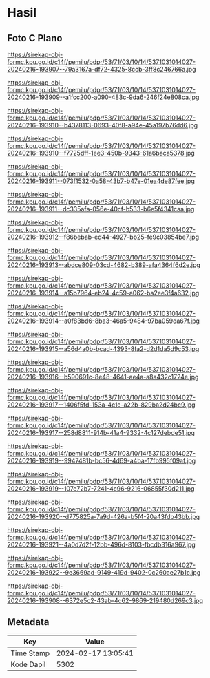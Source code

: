 # Hasil

## Foto C Plano

https://sirekap-obj-formc.kpu.go.id/c14f/pemilu/pdpr/53/71/03/10/14/5371031014027-20240216-193907--79a3167a-df72-4325-8ccb-3ff8c246766a.jpg

https://sirekap-obj-formc.kpu.go.id/c14f/pemilu/pdpr/53/71/03/10/14/5371031014027-20240216-193909--a1fcc200-a090-483c-9da6-246f24e808ca.jpg

https://sirekap-obj-formc.kpu.go.id/c14f/pemilu/pdpr/53/71/03/10/14/5371031014027-20240216-193910--b4378113-0693-40f8-a94e-45a197b76dd6.jpg

https://sirekap-obj-formc.kpu.go.id/c14f/pemilu/pdpr/53/71/03/10/14/5371031014027-20240216-193910--f7725dff-1ee3-450b-9343-61a6baca5378.jpg

https://sirekap-obj-formc.kpu.go.id/c14f/pemilu/pdpr/53/71/03/10/14/5371031014027-20240216-193911--073f1532-0a58-43b7-b47e-01ea4de87fee.jpg

https://sirekap-obj-formc.kpu.go.id/c14f/pemilu/pdpr/53/71/03/10/14/5371031014027-20240216-193911--dc335afa-056e-40cf-b533-b6e5f4341caa.jpg

https://sirekap-obj-formc.kpu.go.id/c14f/pemilu/pdpr/53/71/03/10/14/5371031014027-20240216-193912--f86bebab-ed44-4927-bb25-fe9c03854be7.jpg

https://sirekap-obj-formc.kpu.go.id/c14f/pemilu/pdpr/53/71/03/10/14/5371031014027-20240216-193913--abdce809-03cd-4682-b389-afa4364f6d2e.jpg

https://sirekap-obj-formc.kpu.go.id/c14f/pemilu/pdpr/53/71/03/10/14/5371031014027-20240216-193914--a15b7964-eb24-4c59-a062-ba2ee3f4a632.jpg

https://sirekap-obj-formc.kpu.go.id/c14f/pemilu/pdpr/53/71/03/10/14/5371031014027-20240216-193914--a0f83bd6-8ba3-46a5-9484-97ba059da67f.jpg

https://sirekap-obj-formc.kpu.go.id/c14f/pemilu/pdpr/53/71/03/10/14/5371031014027-20240216-193915--a56d4a0b-bcad-4393-8fa2-d2d1da5d9c53.jpg

https://sirekap-obj-formc.kpu.go.id/c14f/pemilu/pdpr/53/71/03/10/14/5371031014027-20240216-193916--b590691c-8e48-4641-ae4a-a8a432c1724e.jpg

https://sirekap-obj-formc.kpu.go.id/c14f/pemilu/pdpr/53/71/03/10/14/5371031014027-20240216-193917--1406f5fd-153a-4c1e-a22b-829ba2d24bc9.jpg

https://sirekap-obj-formc.kpu.go.id/c14f/pemilu/pdpr/53/71/03/10/14/5371031014027-20240216-193917--258d8811-914b-41a4-9332-4c127debde51.jpg

https://sirekap-obj-formc.kpu.go.id/c14f/pemilu/pdpr/53/71/03/10/14/5371031014027-20240216-193919--9947481b-bc56-4d69-a4ba-17fb995f09af.jpg

https://sirekap-obj-formc.kpu.go.id/c14f/pemilu/pdpr/53/71/03/10/14/5371031014027-20240216-193919--107e72b7-7241-4c96-9216-06855f30d211.jpg

https://sirekap-obj-formc.kpu.go.id/c14f/pemilu/pdpr/53/71/03/10/14/5371031014027-20240216-193920--d775825a-7a9d-426a-b5f4-20a43fdb43bb.jpg

https://sirekap-obj-formc.kpu.go.id/c14f/pemilu/pdpr/53/71/03/10/14/5371031014027-20240216-193921--4a0d7d2f-12bb-496d-8103-fbcdb316a967.jpg

https://sirekap-obj-formc.kpu.go.id/c14f/pemilu/pdpr/53/71/03/10/14/5371031014027-20240216-193922--9e3669ad-9149-419d-9402-0c260ae27b1c.jpg

https://sirekap-obj-formc.kpu.go.id/c14f/pemilu/pdpr/53/71/03/10/14/5371031014027-20240216-193908--6372e5c2-43ab-4c62-9869-219480d269c3.jpg


## Metadata

| Key        | Value               |
| ---------- | ------------------- |
| Time Stamp | 2024-02-17 13:05:41 |
| Kode Dapil | 5302                |



